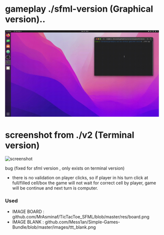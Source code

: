 # gameplay ./sfml-version (Graphical version)..
![screenshot](./sfml-version/assets/gameplay.gif)

# screenshot from ./v2 (Terminal version)
![screenshot](http://senioradministrator.com/mewware/p-ttt-sss/v2/tttv2.png)

bug (fixed for sfml version , only exists on terminal version)
- there is no validation on player clicks, so if player in his turn click at full/filled cell/box the game will not wait for correct cell by player, game will be continue and next turn is computer.

### Used
- IMAGE BOARD : github.com/MrAsminaf/TicTacToe_SFML/blob/master/res/board.png
- IMAGE BLANK : github.com/Mess1an/Simple-Games-Bundle/blob/master/images/ttt_blank.png

